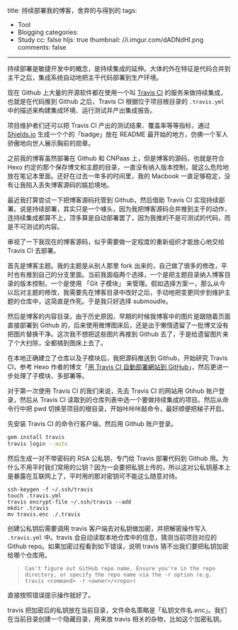 title: 持续部署我的博客，舍弃的与得到的
tags:
  - Tool
  - Blogging
categories:
  - Study
cc: false
hljs: true
thumbnail: //i.imgur.com/dADNdHI.png
comments: false
---

持续部署是敏捷开发中的概念，是持续集成的延伸。大体的外在特征是代码合并到主干之后，集成系统自动地把主干代码部署到生产环境。

现在 Github 上大量的开源软件都在使用一个叫 [Travis CI][1] 的服务来做持续集成，也就是在代码推到 Github 之后，Travis CI 根据位于项目根目录的 `.travis.yml` 中的描述来构建集成环境、运行测试并产出集成报告。

<!-- more -->

项目维护者们还可以把 Travis CI 产出的测试结果、覆盖率等等指标，通过 [Shields.io][2] 生成一个个的「badge」放在 README 最开始的地方，仿佛一个军人骄傲地向世人展示胸前的勋章。

之前我的博客虽然部署在 Github 和 CNPaas 上，但是博客的源码，也就是符合 Hexo 约定的那个保存博文和主题的目录，一直没有纳入版本控制，就这么危险地放在笔记本里面。还好在过去一年多的时间里，我的 Macbook 一直足够稳定，没有让我陷入丢失博客源码的尴尬境地。

最近我打算尝试一下把博客源码托管到 Github，然后借助 Travis CI 实现持续部署。说是持续部署，其实只是一个噱头，因为我把博客源码合并推到主干的动作，连持续集成都算不上，顶多算是自动部署罢了，因为我推的不是可测试的代码，而是不可测试的内容。

审视了一下我现在的博客源码，似乎需要做一定程度的重新组织才能放心地交给 Travis CI 去部署。

首先是博客主题。我的主题是从别人那里 fork 出来的，自己做了很多的修改，平时也有推到自己的分支里面。当前我面临两个选择，一个是把主题目录纳入博客目录的版本控制，一个是使用 「Git 子模块」 来管理。假如选择方案一，那么从今以后对主题的修改，我需要先在博客目录中改好之后，手动地把变更同步到维护主题的仓库中，这简直是作死。于是我只好选择 submoudle。

然后是博客的内容目录。由于历史原因，早期的时候我博客中的图片是跟随着页面直接部署到 Github 的，后来使用微博图床后，还是出于懒惰遗留了一批博文没有把图片替换干净。这次我不想把这些图片再推到 Github 去了，于是给遗留图片来了个大扫除，全都搞到图床上去了。

在本地正确建立了仓库以及子模块后，我把源码推送到 Github，开始研究 Travis CI，参考 Hexo
作者的博文「[用 Travis CI 自動部署網站到 GitHub][3]」，然后更进一步处理了子模块、多部署等。

对于第一次使用 Travis CI 的我们来说，先去 Travis CI 的网站用 Gtihub 账户登录，然后从 Travis CI 读取到的仓库列表中选一个要做持续集成的项目。然后从命令行中把 pwd 切换至项目的根目录，开始咔咔咔敲命令，最好顺便把梯子开启。

先安装 Travis CI 的命令行客户端，然后用 Github 账户登录。

```bash
gem install travis
travis login --auto
```

然后生成一对不带密码的 RSA 公私钥，专门给 Travis 部署代码到 Github 用。为什么不用平时我们常用的公钥？因为一会要把私钥上传的，所以这对公私钥基本上是暴露在互联网上了，平时用的那对密钥可不能这么随意对待。

```
ssh-keygen -f ~/.ssh/travis
touch .travis.yml
travis encrypt-file ~/.ssh/travis --add
mkdir .travis
mv travis.enc ./.travis
```

创建公私钥后需要调用 travis 客户端去对私钥做加密，并把解密操作写入 `.travis.yml` 中。travis 会自动读取本地仓库中的信息，猜测当前项目对应的 Github repo。如果加密过程看到如下错误，说明 travis 猜不出我们要把私钥加密给哪个仓库用。

> `Can't figure out GitHub repo name. Ensure you're in the repo directory, or specify the repo name via the -r option (e.g. travis <command> -r <owner>/<repo>)`

直接按照错误提示操作就好了。

travis 把加密后的私钥放在当前目录，文件命名策略是「私钥文件名.enc」。我们在当前目录创建一个隐藏目录，用来放 travis 相关的杂物，比如这个加密私钥。

[1]: https://travis-ci.org
[2]: http://shields.io
[3]: http://zespia.tw/blog/2015/01/21/continuous-deployment-to-github-with-travis/

